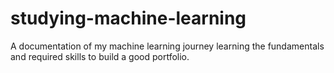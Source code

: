 # studying-machine-learning
A documentation of my machine learning journey learning the fundamentals and required skills to build a good portfolio.

